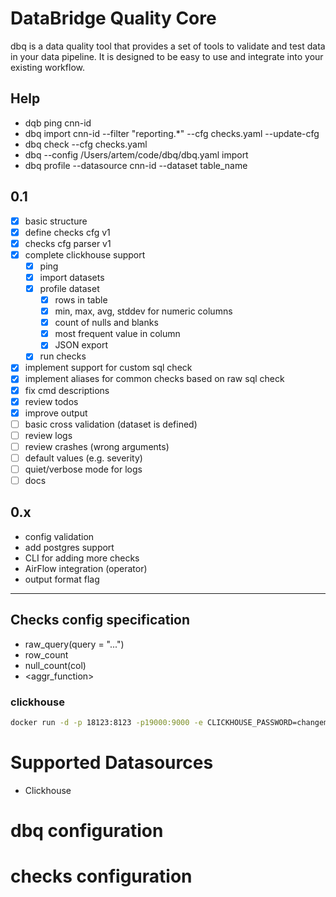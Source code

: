 # DataBridge Quality Core

dbq is a data quality tool that provides a set of tools to validate and test data in your data pipeline. 
It is designed to be easy to use and integrate into your existing workflow.

## Help
- dqb ping cnn-id
- dbq import cnn-id --filter "reporting.*" --cfg checks.yaml --update-cfg
- dbq check --cfg checks.yaml
- dbq --config /Users/artem/code/dbq/dbq.yaml import 
- dbq profile --datasource cnn-id --dataset table_name

## 0.1
- [x] basic structure
- [x] define checks cfg v1
- [x] checks cfg parser v1
- [x] complete clickhouse support
  - [x] ping
  - [x] import datasets
  - [x] profile dataset
    - [x] rows in table
    - [x] min, max, avg, stddev for numeric columns
    - [x] count of nulls and blanks
    - [x] most frequent value in column
    - [x] JSON export
  - [x] run checks
- [x] implement support for custom sql check 
- [x] implement aliases for common checks based on raw sql check
- [x] fix cmd descriptions
- [x] review todos
- [x] improve output
- [ ] basic cross validation (dataset is defined)
- [ ] review logs
- [ ] review crashes (wrong arguments)
- [ ] default values (e.g. severity)
- [ ] quiet/verbose mode for logs
- [ ] docs

## 0.x
- config validation
- add postgres support
- CLI for adding more checks
- AirFlow integration (operator)
- output format flag

---

## Checks config specification
- raw_query(query = "...")
- row_count
- null_count(col)
- <aggr_function> <op> <rest>

### clickhouse 

```bash
docker run -d -p 18123:8123 -p19000:9000 -e CLICKHOUSE_PASSWORD=changeme --name some-clickhouse-server --ulimit nofile=262144:262144 clickhouse/clickhouse-server
```

# Supported Datasources
- Clickhouse

# dbq configuration

# checks configuration